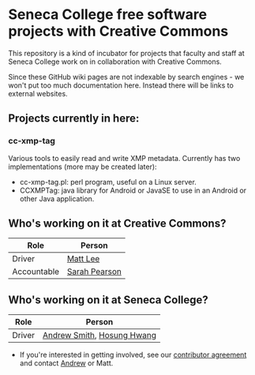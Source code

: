 # Seneca College free software projects with Creative Commons

This repository is a kind of incubator for projects that faculty and staff at Seneca College work on in collaboration with Creative Commons.

Since these GitHub wiki pages are not indexable by search engines - we won't put too much documentation here. Instead there will be links to external websites.

## Projects currently in here:

### cc-xmp-tag

Various tools to easily read and write XMP metadata. Currently has two implementations (more may be created later):

* cc-xmp-tag.pl: perl program, useful on a Linux server.
* CCXMPTag: java library for Android or JavaSE to use in an Android or other Java application.

## Who's working on it at Creative Commons?

| Role  | Person |
| ------------- | ------------- |
| Driver  | [Matt Lee](https://github.com/mattl)  |
| Accountable  | [Sarah Pearson](https://github.com/spearson) |

## Who's working on it at Seneca College?

| Role  | Person |
| ------------- | ------------- |
| Driver  | [Andrew Smith](https://github.com/asmith15), [Hosung Hwang](https://github.com/evanstrip) |

* If you're interested in getting involved, see our [contributor agreement](https://github.com/creativecommons/list/blob/master/docs/contributing.md) and contact [Andrew](http://littlesvr.ca/contact.php) or Matt.
